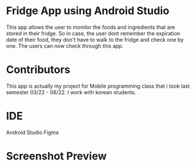 # Fridge App using Android Studio

This app allows the user to monitor the foods and ingredients that are stored in their fridge. So in case, the user dont remember the expiration date of their food, they don't have to walk to the fridge and check one by one. The users can now check through this app.

# Contributors

This app is actually my project for Mobile programming class that i took last semester 03/22 - 06/22. I work with korean students.

# IDE

 Android Studio 
 Figma
 
# Screenshot Preview
